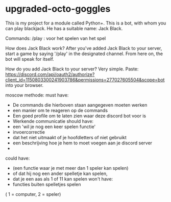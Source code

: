 # upgraded-octo-goggles
This is my project for a module called Python+.
This is a bot, with whom you can play blackjack. He has a suitable name: Jack Black. 

Commands:
/play : voor het spelen van het spel

How does Jack Black work?
After you've added Jack Black to your server, start a game by saying '/play' in the designated channel. From here on,
the bot will speak for itself. 


How do you add Jack Black to your server?
Very simple. Paste:
https://discord.com/api/oauth2/authorize?client_id=1150803300241903786&permissions=277027605504&scope=bot
into your browser.

moscow methode:
must have: 
- De commands die hierboven staan aangegeven moeten werken
- een manier om te reageren op de commands
- Een goed profile om te laten zien waar deze discord bot voor is 
- Werkende communicatie
should have: 
- een 'wil je nog een keer spelen functie'
- invoercorrectie
- dat het niet uitmaakt of je hoofdletters of niet gebruikt
- een beschrijving hoe je hem to moet voegen aan je discord server
- 
could have: 
- (een functie waar je met meer dan 1 speler kan spelen) 
- of dat hij nog een ander spelletje kan spelen,
- dat je een aas als 1 of 11 kan spelen
won't have: 
- functies buiten spelletjes spelen

( 1 = computer, 2 = speler)